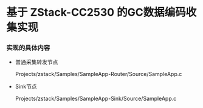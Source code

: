 # 基于 ZStack-CC2530 的GC数据编码收集实现
### 实现的具体内容
- 普通采集转发节点

  Projects/zstack/Samples/SampleApp-Router/Source/SampleApp.c
- Sink节点

  Projects/zstack/Samples/SampleApp-Sink/Source/SampleApp.c
